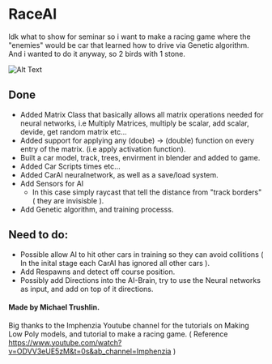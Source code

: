 # RaceAI

Idk what to show for seminar so i want to make a racing game where the "enemies" would be car that learned how to drive via Genetic algorithm.
And i wanted to do it anyway, so 2 birds with 1 stone.

![Alt Text](https://github.com/mike-tr/RaceAI/blob/main/GitImages/CarGame.gif)

## Done
- Added Matrix Class that basically allows all matrix operations needed for neural networks, i.e Multiply Matrices, multiply be scalar, add scalar, devide,
  get random matrix etc...
- Added support for applying any (doube) -> (double) function on every entry of the matrix. (i.e apply activation function).
- Built a car model, track, trees, envirment in blender and added to game.
- Added Car Scripts times etc...
- Added CarAI neuralnetwork, as well as a save/load system.
- Add Sensors for AI
  - In this case simply raycast that tell the distance from "track borders" ( they are invisisble ).
- Add Genetic algorithm, and training processs.


## Need to do:
- Possible allow AI to hit other cars in training so they can avoid collitions ( In the inital stage each CarAI has ignored all other cars ).
- Add Respawns and detect off course position.
- Possibly add Directions into the AI-Brain, try to use the Neural networks as input, and add on top of it directions.

#### Made by Michael Trushlin.

Big thanks to the Imphenzia Youtube channel for the tutorials on Making Low Poly models, and tutorial to make a racing game.
( Reference https://www.youtube.com/watch?v=ODVV3eUE5zM&t=0s&ab_channel=Imphenzia )
